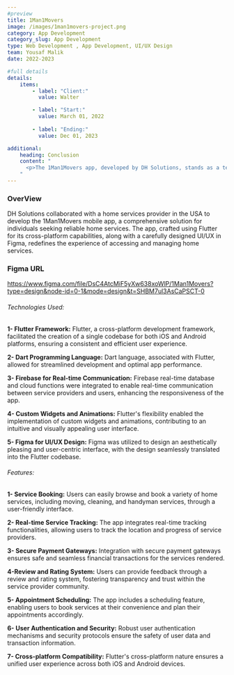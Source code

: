 ```yaml
---
#preview
title: 1Man1Movers
image: /images/1man1movers-project.png
category: App Development
category_slug: App Development
type: Web Development , App Development, UI/UX Design
team: Yousaf Malik
date: 2022-2023

#full details
details:
    items:
        - label: "Client:"
          value: Walter

        - label: "Start:"
          value: March 01, 2022
        
        - label: "Ending:"
          value: Dec 01, 2023

additional:
    heading: Conclusion
    content: "
      <p>The 1Man1Movers app, developed by DH Solutions, stands as a testament to the potential of Flutter in creating efficient and user-friendly home service applications. By combining Flutter's capabilities with Figma's design prowess, the app not only simplifies the process of accessing home services but also sets new standards for reliability, convenience, and customer satisfaction in the home services industry.</p>
    "
---
```


### OverView

DH Solutions collaborated with a home services provider in the USA to develop the 1Man1Movers mobile app, a comprehensive solution for individuals seeking reliable home services. The app, crafted using Flutter for its cross-platform capabilities, along with a carefully designed UI/UX in Figma, redefines the experience of accessing and managing home services.

### Figma URL
https://www.figma.com/file/DsC4AtcMiF5yXw638xoWlP/1Man1Movers?type=design&node-id=0-1&mode=design&t=SHBM7ul3AsCaPSCT-0

###### Technologies Used:

**1- Flutter Framework:**
Flutter, a cross-platform development framework, facilitated the creation of a single codebase for both iOS and Android platforms, ensuring a consistent and efficient user experience.

**2- Dart Programming Language:**
Dart language, associated with Flutter, allowed for streamlined development and optimal app performance.

**3- Firebase for Real-time Communication:**
Firebase real-time database and cloud functions were integrated to enable real-time communication between service providers and users, enhancing the responsiveness of the app.

**4- Custom Widgets and Animations:**
Flutter's flexibility enabled the implementation of custom widgets and animations, contributing to an intuitive and visually appealing user interface.

**5- Figma for UI/UX Design:**
Figma was utilized to design an aesthetically pleasing and user-centric interface, with the design seamlessly translated into the Flutter codebase.

###### Features:
**1- Service Booking:**
Users can easily browse and book a variety of home services, including moving, cleaning, and handyman services, through a user-friendly interface.

**2- Real-time Service Tracking:**
The app integrates real-time tracking functionalities, allowing users to track the location and progress of service providers.

**3- Secure Payment Gateways:**
Integration with secure payment gateways ensures safe and seamless financial transactions for the services rendered.

**4-Review and Rating System:**
Users can provide feedback through a review and rating system, fostering transparency and trust within the service provider community.

**5- Appointment Scheduling:**
The app includes a scheduling feature, enabling users to book services at their convenience and plan their appointments accordingly.

**6- User Authentication and Security:**
Robust user authentication mechanisms and security protocols ensure the safety of user data and transaction information.

**7- Cross-platform Compatibility:**
Flutter's cross-platform nature ensures a unified user experience across both iOS and Android devices.